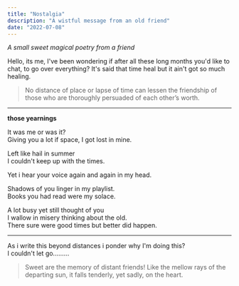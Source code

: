 ```yaml
---
title: "Nostalgia"
description: "A wistful message from an old friend"
date: "2022-07-08"
---
```


_A small sweet magical poetry from a friend_

Hello, its me, I've been wondering if after all these long months you'd like to chat, to go over everything? It's said that time heal but it ain't got so much healing. 

>No distance of place or lapse of time can lessen the friendship of those who are thoroughly persuaded of each other’s worth.
---

**those yearnings**

It was me or was it? <br>
Giving you a lot if space, I got lost in mine. 

Left like hail in summer<br>
I couldn't keep up with the times.

Yet i hear your voice again and again in my head.

Shadows of you linger in my playlist. <br>
Books you had read were my solace.

A lot busy yet still thought of you<br>
I wallow in misery thinking about the old.<br>
There sure were good times but better did happen.

---

As i write this beyond  distances i ponder why I'm doing this?<br>
I couldn't let go......... 


>Sweet are the memory of distant friends! Like the mellow rays of the departing sun, it falls tenderly, yet sadly, on the heart.

